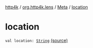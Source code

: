 [http4k](../../index.md) / [org.http4k.lens](../index.md) / [Meta](index.md) / [location](./location.md)

# location

`val location: `[`String`](https://kotlinlang.org/api/latest/jvm/stdlib/kotlin/-string/index.html) [(source)](https://github.com/http4k/http4k/blob/master/http4k-core/src/main/kotlin/org/http4k/lens/Meta.kt#L3)